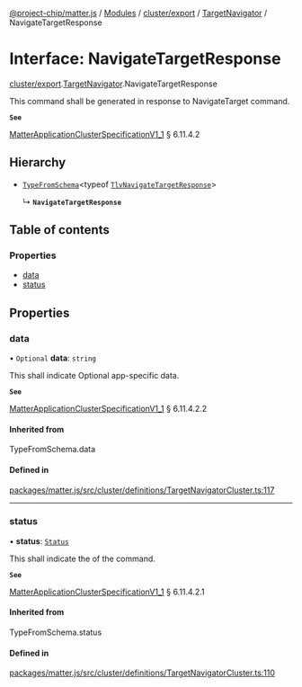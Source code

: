 [@project-chip/matter.js](../README.md) / [Modules](../modules.md) / [cluster/export](../modules/cluster_export.md) / [TargetNavigator](../modules/cluster_export.TargetNavigator.md) / NavigateTargetResponse

# Interface: NavigateTargetResponse

[cluster/export](../modules/cluster_export.md).[TargetNavigator](../modules/cluster_export.TargetNavigator.md).NavigateTargetResponse

This command shall be generated in response to NavigateTarget command.

**`See`**

[MatterApplicationClusterSpecificationV1_1](spec_export.MatterApplicationClusterSpecificationV1_1.md) § 6.11.4.2

## Hierarchy

- [`TypeFromSchema`](../modules/tlv_export.md#typefromschema)\<typeof [`TlvNavigateTargetResponse`](../modules/cluster_export.TargetNavigator.md#tlvnavigatetargetresponse)\>

  ↳ **`NavigateTargetResponse`**

## Table of contents

### Properties

- [data](cluster_export.TargetNavigator.NavigateTargetResponse.md#data)
- [status](cluster_export.TargetNavigator.NavigateTargetResponse.md#status)

## Properties

### data

• `Optional` **data**: `string`

This shall indicate Optional app-specific data.

**`See`**

[MatterApplicationClusterSpecificationV1_1](spec_export.MatterApplicationClusterSpecificationV1_1.md) § 6.11.4.2.2

#### Inherited from

TypeFromSchema.data

#### Defined in

[packages/matter.js/src/cluster/definitions/TargetNavigatorCluster.ts:117](https://github.com/project-chip/matter.js/blob/3adaded6/packages/matter.js/src/cluster/definitions/TargetNavigatorCluster.ts#L117)

___

### status

• **status**: [`Status`](../enums/cluster_export.TargetNavigator.Status.md)

This shall indicate the of the command.

**`See`**

[MatterApplicationClusterSpecificationV1_1](spec_export.MatterApplicationClusterSpecificationV1_1.md) § 6.11.4.2.1

#### Inherited from

TypeFromSchema.status

#### Defined in

[packages/matter.js/src/cluster/definitions/TargetNavigatorCluster.ts:110](https://github.com/project-chip/matter.js/blob/3adaded6/packages/matter.js/src/cluster/definitions/TargetNavigatorCluster.ts#L110)
